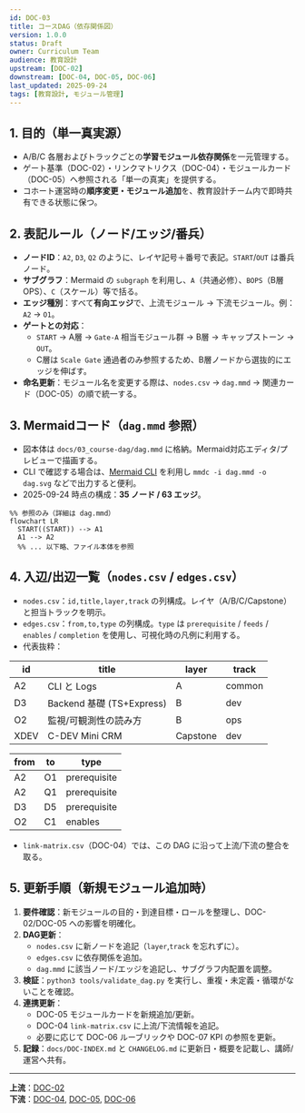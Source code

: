 ```yaml
---
id: DOC-03
title: コースDAG（依存関係図）
version: 1.0.0
status: Draft
owner: Curriculum Team
audience: 教育設計
upstream: [DOC-02]
downstream: [DOC-04, DOC-05, DOC-06]
last_updated: 2025-09-24
tags: [教育設計, モジュール管理]
---
```


## 1. 目的（単一真実源）
- A/B/C 各層およびトラックごとの**学習モジュール依存関係**を一元管理する。
- ゲート基準（DOC-02）・リンクマトリクス（DOC-04）・モジュールカード（DOC-05）へ参照される「単一の真実」を提供する。
- コホート運営時の**順序変更・モジュール追加**を、教育設計チーム内で即時共有できる状態に保つ。

## 2. 表記ルール（ノード/エッジ/番兵）
- **ノードID**：`A2`, `D3`, `Q2` のように、レイヤ記号＋番号で表記。`START`/`OUT` は番兵ノード。
- **サブグラフ**：Mermaid の `subgraph` を利用し、`A`（共通必修）、`BOPS`（B層 OPS）、`C`（スケール）等で括る。
- **エッジ種別**：すべて**有向エッジ**で、上流モジュール → 下流モジュール。例：`A2` → `O1`。
- **ゲートとの対応**：
  - `START` → A層 → `Gate-A` 相当モジュール群 → B層 → キャップストーン → `OUT`。
  - C層は `Scale Gate` 通過者のみ参照するため、B層ノードから選抜的にエッジを伸ばす。
- **命名更新**：モジュール名を変更する際は、`nodes.csv` → `dag.mmd` → 関連カード（DOC-05）の順で統一する。

## 3. Mermaidコード（`dag.mmd` 参照）
- 図本体は `docs/03_course-dag/dag.mmd` に格納。Mermaid対応エディタ/プレビューで描画する。
- CLI で確認する場合は、[Mermaid CLI](https://github.com/mermaid-js/mermaid-cli) を利用し `mmdc -i dag.mmd -o dag.svg` などで出力すると便利。
- 2025-09-24 時点の構成：**35 ノード / 63 エッジ**。

```mermaid
%% 参照のみ（詳細は dag.mmd）
flowchart LR
  START((START)) --> A1
  A1 --> A2
  %% ... 以下略、ファイル本体を参照
```

## 4. 入辺/出辺一覧（`nodes.csv` / `edges.csv`）
- `nodes.csv`：`id,title,layer,track` の列構成。レイヤ（A/B/C/Capstone）と担当トラックを明示。
- `edges.csv`：`from,to,type` の列構成。`type` は `prerequisite` / `feeds` / `enables` / `completion` を使用し、可視化時の凡例に利用する。
- 代表抜粋：

| id | title | layer | track |
|----|-------|-------|-------|
| A2 | CLI と Logs | A | common |
| D3 | Backend 基礎 (TS+Express) | B | dev |
| O2 | 監視/可観測性の読み方 | B | ops |
| XDEV | C-DEV Mini CRM | Capstone | dev |

| from | to | type |
|------|----|------|
| A2 | O1 | prerequisite |
| A2 | Q1 | prerequisite |
| D3 | D5 | prerequisite |
| O2 | C1 | enables |

- `link-matrix.csv`（DOC-04）では、この DAG に沿って上流/下流の整合を取る。

## 5. 更新手順（新規モジュール追加時）
1. **要件確認**：新モジュールの目的・到達目標・ロールを整理し、DOC-02/DOC-05 への影響を明確化。
2. **DAG更新**：
   - `nodes.csv` に新ノードを追記（`layer`,`track` を忘れずに）。
   - `edges.csv` に依存関係を追加。
   - `dag.mmd` に該当ノード/エッジを追記し、サブグラフ内配置を調整。
3. **検証**：`python3 tools/validate_dag.py` を実行し、重複・未定義・循環がないことを確認。
4. **連携更新**：
   - DOC-05 モジュールカードを新規追加/更新。
   - DOC-04 `link-matrix.csv` に上流/下流情報を追記。
   - 必要に応じて DOC-06 ルーブリックや DOC-07 KPI の参照を更新。
5. **記録**：`docs/DOC-INDEX.md` と `CHANGELOG.md` に更新日・概要を記載し、講師/運営へ共有。

---
**上流**：[DOC-02](../02_product-curriculum/DOC-02_プロダクトとカリキュラム体系_v1.0.md)  
**下流**：[DOC-04](../04_link-matrix/DOC-04_リンクマトリクス_v1.0.md), [DOC-05](../05_module-cards/README.md), [DOC-06](../06_assessment-rubric/DOC-06_評価とルーブリック_v1.0.md)
